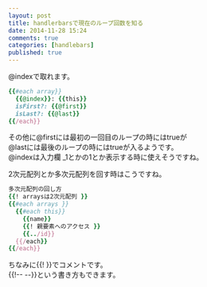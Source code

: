 ```yaml
---
layout: post
title: handlerbarsで現在のループ回数を知る
date: 2014-11-28 15:24
comments: true
categories: [handlebars]
published: true
---
```




@indexで取れます。  

``` ruby
{{#each array}}
  {{@index}}: {{this}}
  isFirst?: {{@first}}
  isLast?: {{@last}}
{{/each}}
```

  
その他に@firstには最初の一回目のループの時にはtrueが  
@lastには最後のループの時にはtrueが入るようです。  
@indexは入力欄  _1とかの1とか表示する時に使えそうですね。  
  
2次元配列とか多次元配列を回す時はこうですね。  

``` ruby
多次元配列の回し方
{{! arraysは2次元配列 }}
{{#each arrays }}
  {{#each this}}
    {{name}}
    {{! 親要素へのアクセス }}
    {{../id}}
  {{/each}}
{{/each}}
```

  
ちなみに{{! }}でコメントです。  
{{!-- --}}という書き方もできます。


